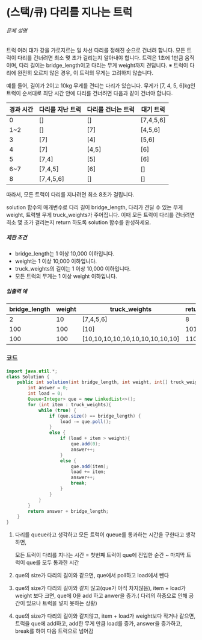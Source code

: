 # (스택/큐) 다리를 지나는 트럭

###### 문제 설명

트럭 여러 대가 강을 가로지르는 일 차선 다리를 정해진 순으로 건너려 합니다. 모든 트럭이 다리를 건너려면 최소 몇 초가 걸리는지 알아내야 합니다. 트럭은 1초에 1만큼 움직이며, 다리 길이는 bridge_length이고 다리는 무게 weight까지 견딥니다.
※ 트럭이 다리에 완전히 오르지 않은 경우, 이 트럭의 무게는 고려하지 않습니다.

예를 들어, 길이가 2이고 10kg 무게를 견디는 다리가 있습니다. 무게가 [7, 4, 5, 6]kg인 트럭이 순서대로 최단 시간 안에 다리를 건너려면 다음과 같이 건너야 합니다.

| 경과 시간 | 다리를 지난 트럭 | 다리를 건너는 트럭 | 대기 트럭 |
| --------- | ---------------- | ------------------ | --------- |
| 0         | []               | []                 | [7,4,5,6] |
| 1~2       | []               | [7]                | [4,5,6]   |
| 3         | [7]              | [4]                | [5,6]     |
| 4         | [7]              | [4,5]              | [6]       |
| 5         | [7,4]            | [5]                | [6]       |
| 6~7       | [7,4,5]          | [6]                | []        |
| 8         | [7,4,5,6]        | []                 | []        |

따라서, 모든 트럭이 다리를 지나려면 최소 8초가 걸립니다.

solution 함수의 매개변수로 다리 길이 bridge_length, 다리가 견딜 수 있는 무게 weight, 트럭별 무게 truck_weights가 주어집니다. 이때 모든 트럭이 다리를 건너려면 최소 몇 초가 걸리는지 return 하도록 solution 함수를 완성하세요.

##### 제한 조건

- bridge_length는 1 이상 10,000 이하입니다.
- weight는 1 이상 10,000 이하입니다.
- truck_weights의 길이는 1 이상 10,000 이하입니다.
- 모든 트럭의 무게는 1 이상 weight 이하입니다.

##### 입출력 예

| bridge_length | weight | truck_weights                   | return |
| ------------- | ------ | ------------------------------- | ------ |
| 2             | 10     | [7,4,5,6]                       | 8      |
| 100           | 100    | [10]                            | 101    |
| 100           | 100    | [10,10,10,10,10,10,10,10,10,10] | 110    |



### 코드

~~~java
import java.util.*;
class Solution {
    public int solution(int bridge_length, int weight, int[] truck_weights) {
        int answer = 0;
        int load = 0;
        Queue<Integer> que = new LinkedList<>();
        for (int item : truck_weights){
            while (true) {
                if (que.size() == bridge_length) {
                    load -= que.poll();
                }
                else {
                    if (load + item > weight){
                        que.add(0);
                        answer++;
                    }
                    else {
                        que.add(item);
                        load += item;
                        answer++;
                        break;
                    }
                }
            }
        }
        return answer + bridge_length;
    }
}
~~~

1. 다리를 queue라고 생각하고 모든 트럭이 queue를 통과하는 시간을 구한다고 생각하면, 

   모든 트럭이 다리를 지나는 시간 = 첫번쨰 트럭이 que에 진입한 순간 ~ 마지막 트럭이 que를 모두 통과한 시간 
   
2. que의 size가 다리의 길이와 같으면, que에서 poll하고 load에서 뺀다

3. que의 size가 다리의 길이와 같지 않고(que가 아직 차지않음), item + load가 weight 보다 크면, que에 0을 add 하고 anwer을 증가.( 다리의 하중으로 인해 공간이 있으나 트럭을 넣지 못하는 상황)

4. que의 size가 다리의 길이와 같지않고, item + load가 weight보다 작거나 같으면, 트럭을 que에 add하고, add한 무게 만큼 load를 증가, answer을 증가하고, break를 하여 다음 트럭으로 넘어감